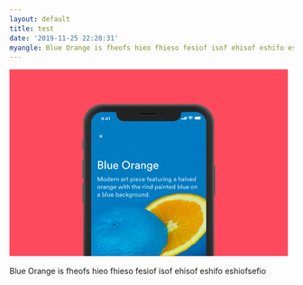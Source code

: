 ```yaml
---
layout: default
title: test
date: '2019-11-25 22:20:31'
myangle: Blue Orange is fheofs hieo fhieso fesiof isof ehisof eshifo eshiofsefio
---
```

![project image](/images/uploads/01.png)

Blue Orange is fheofs hieo fhieso fesiof isof ehisof eshifo eshiofsefio
